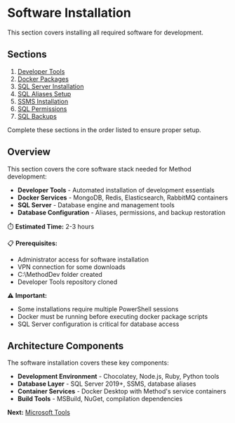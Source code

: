 # Software Installation

This section covers installing all required software for development.

## Sections

1. [Developer Tools](./developer-tools.md)
2. [Docker Packages](./docker-packages.md)
3. [SQL Server Installation](./sql-server.md)
4. [SQL Aliases Setup](./sql-aliases.md)
5. [SSMS Installation](./ssms.md)
6. [SQL Permissions](./sql-permissions.md)
7. [SQL Backups](./sql-backups.md)

Complete these sections in the order listed to ensure proper setup.

## Overview

This section covers the core software stack needed for Method development:

- **Developer Tools** - Automated installation of development essentials
- **Docker Services** - MongoDB, Redis, Elasticsearch, RabbitMQ containers
- **SQL Server** - Database engine and management tools
- **Database Configuration** - Aliases, permissions, and backup restoration

⏱️ **Estimated Time:** 2-3 hours

📋 **Prerequisites:**
- Administrator access for software installation
- VPN connection for some downloads
- C:\\MethodDev folder created
- Developer Tools repository cloned

⚠️ **Important:** 
- Some installations require multiple PowerShell sessions
- Docker must be running before executing docker package scripts
- SQL Server configuration is critical for database access

## Architecture Components

The software installation covers these key components:

- **Development Environment** - Chocolatey, Node.js, Ruby, Python tools
- **Database Layer** - SQL Server 2019+, SSMS, database aliases
- **Container Services** - Docker Desktop with Method's service containers
- **Build Tools** - MSBuild, NuGet, compilation dependencies

**Next:** [Microsoft Tools](../microsoft-tools/README.md)
